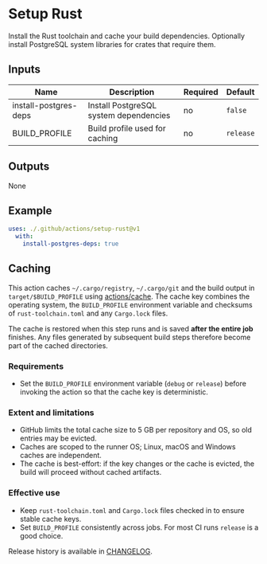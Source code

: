 # Setup Rust

Install the Rust toolchain and cache your build dependencies. Optionally install
PostgreSQL system libraries for crates that require them.

## Inputs

| Name | Description | Required | Default |
| --- | --- | --- | --- |
| install-postgres-deps | Install PostgreSQL system dependencies | no | `false` |
| BUILD_PROFILE | Build profile used for caching | no | `release` |

## Outputs

None

## Example

```yaml
uses: ./.github/actions/setup-rust@v1
  with:
    install-postgres-deps: true
```

## Caching

This action caches `~/.cargo/registry`, `~/.cargo/git` and the build output in
`target/$BUILD_PROFILE` using
[actions/cache](https://github.com/actions/cache). The cache key combines the
operating system, the `BUILD_PROFILE` environment variable and checksums of
`rust-toolchain.toml` and any `Cargo.lock` files.

The cache is restored when this step runs and is saved **after the entire job**
finishes. Any files generated by subsequent build steps therefore become part of
the cached directories.

### Requirements

- Set the `BUILD_PROFILE` environment variable (`debug` or `release`) before
  invoking the action so that the cache key is deterministic.

### Extent and limitations

- GitHub limits the total cache size to 5 GB per repository and OS, so old
  entries may be evicted.
- Caches are scoped to the runner OS; Linux, macOS and Windows caches are
  independent.
- The cache is best-effort: if the key changes or the cache is evicted, the
  build will proceed without cached artifacts.

### Effective use

- Keep `rust-toolchain.toml` and `Cargo.lock` files checked in to ensure stable
  cache keys.
- Set `BUILD_PROFILE` consistently across jobs. For most CI runs `release` is a
  good choice.


Release history is available in [CHANGELOG](CHANGELOG.md).
